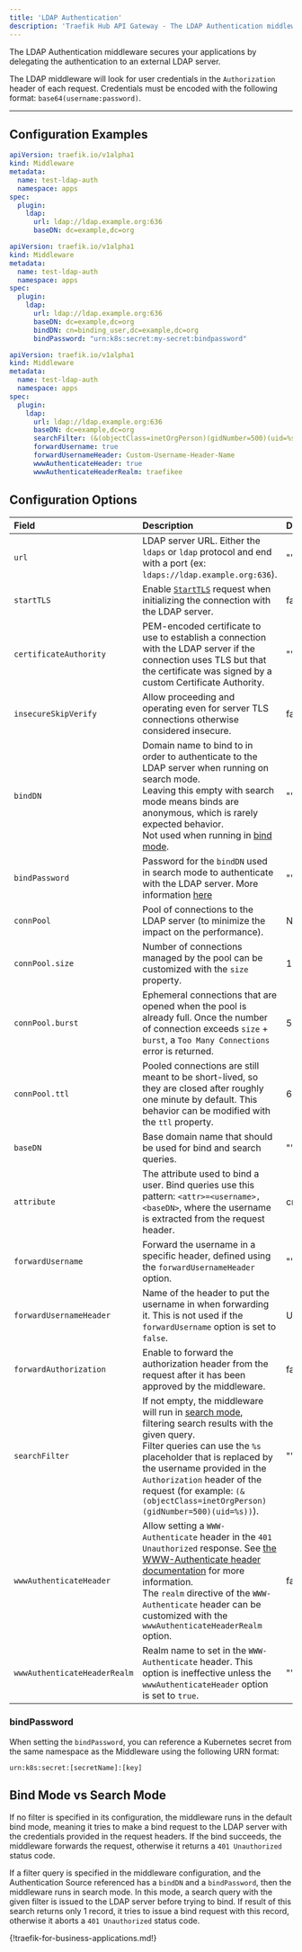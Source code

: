 ```yaml
---
title: 'LDAP Authentication'
description: 'Traefik Hub API Gateway - The LDAP Authentication middleware secures your applications by delegating the authentication to an external LDAP server.'
---
```


The LDAP Authentication middleware secures your applications by delegating the authentication to an external LDAP server.

The LDAP middleware will look for user credentials in the `Authorization` header of each request. Credentials must be encoded with the following format: `base64(username:password)`.

---

## Configuration Examples

```yaml tab="Basic usage"
apiVersion: traefik.io/v1alpha1
kind: Middleware
metadata:
  name: test-ldap-auth
  namespace: apps
spec:
  plugin:
    ldap:
      url: ldap://ldap.example.org:636
      baseDN: dc=example,dc=org
```

```yaml tab="Basic usage with bind need"
apiVersion: traefik.io/v1alpha1
kind: Middleware
metadata:
  name: test-ldap-auth
  namespace: apps
spec:
  plugin:
    ldap:
      url: ldap://ldap.example.org:636
      baseDN: dc=example,dc=org
      bindDN: cn=binding_user,dc=example,dc=org
      bindPassword: "urn:k8s:secret:my-secret:bindpassword"
```

```yaml tab="Enabling search, bind & WWW-Authenticate header"
apiVersion: traefik.io/v1alpha1
kind: Middleware
metadata:
  name: test-ldap-auth
  namespace: apps
spec:
  plugin:
    ldap:
      url: ldap://ldap.example.org:636
      baseDN: dc=example,dc=org
      searchFilter: (&(objectClass=inetOrgPerson)(gidNumber=500)(uid=%s))
      forwardUsername: true
      forwardUsernameHeader: Custom-Username-Header-Name
      wwwAuthenticateHeader: true
      wwwAuthenticateHeaderRealm: traefikee
```

## Configuration Options

| Field | Description | Default | Required |
|:------|:------------|:--------|:---------|
| `url` | LDAP server URL. Either the `ldaps` or `ldap` protocol and end with a port (ex: `ldaps://ldap.example.org:636`). | ""      | Yes      |
| `startTLS` | Enable [`StartTLS`](https://tools.ietf.org/html/rfc4511#section-4.14) request when initializing the connection with the LDAP server. | false   | No       |
| `certificateAuthority` | PEM-encoded certificate to use to establish a connection with the LDAP server if the connection uses TLS but that the certificate was signed by a custom Certificate Authority. | ""      | No       |
| `insecureSkipVerify` | Allow proceeding and operating even for server TLS connections otherwise considered insecure. | false   | No       |
| `bindDN` | Domain name to bind to in order to authenticate to the LDAP server when running on search mode.<br /> Leaving this empty with search mode means binds are anonymous, which is rarely expected behavior.<br /> Not used when running in [bind mode](#bind-mode-vs-search-mode). | ""      | No       |
| `bindPassword` |  Password for the `bindDN` used in search mode to authenticate with the LDAP server. More information [here](#bindpassword) | ""      | No       |
| `connPool` | Pool of connections to the LDAP server (to minimize the impact on the performance). | None    | No       |
| `connPool.size` | Number of connections managed by the pool can be customized with the `size` property. | 10      | No       |
| `connPool.burst` | Ephemeral connections that are opened when the pool is already full. Once the number of connection exceeds `size` + `burst`, a `Too Many Connections` error is returned. | 5       | No       |
| `connPool.ttl` | Pooled connections are still meant to be short-lived, so they are closed after roughly one minute by default. This behavior can be modified with the `ttl` property. | 60s     | No       |
| `baseDN` | Base domain name that should be used for bind and search queries. | ""      | Yes      |
| `attribute` | The attribute used to bind a user. Bind queries use this pattern: `<attr>=<username>,<baseDN>`, where the username is extracted from the request header. | cn      | Yes      |
| `forwardUsername` | Forward the username in a specific header, defined using the `forwardUsernameHeader` option. | ""      | No       |
| `forwardUsernameHeader` | Name of the header to put the username in when forwarding it. This is not used if the `forwardUsername` option is set to `false`. | Username | Yes      |
| `forwardAuthorization` | Enable to forward the authorization header from the request after it has been approved by the middleware. | false   | Yes      |
| `searchFilter` | If not empty, the middleware will run in [search mode](#bind-mode-vs-search-mode), filtering search results with the given query.<br />Filter queries can use the `%s` placeholder that is replaced by the username provided in the `Authorization` header of the request (for example: `(&(objectClass=inetOrgPerson)(gidNumber=500)(uid=%s))`). | ""      | No       |
| `wwwAuthenticateHeader` | Allow setting a `WWW-Authenticate` header in the `401 Unauthorized` response. See [the WWW-Authenticate header documentation](https://developer.mozilla.org/en-US/docs/Web/HTTP/Headers/WWW-Authenticate) for more information.<br /> The `realm` directive of the `WWW-Authenticate` header can be customized with the `wwwAuthenticateHeaderRealm` option. | false   | No       |
| `wwwAuthenticateHeaderRealm` | Realm name to set in the `WWW-Authenticate` header. This option is ineffective unless the `wwwAuthenticateHeader` option is set to `true`. | ""      | No       |

### bindPassword

When setting the `bindPassword`, you can reference a Kubernetes secret from the same namespace as the Middleware using the following URN format:

```text
urn:k8s:secret:[secretName]:[key]
```

## Bind Mode vs Search Mode

If no filter is specified in its configuration, the middleware runs in the default bind mode,
meaning it tries to make a bind request to the LDAP server with the credentials provided in the request headers.
If the bind succeeds, the middleware forwards the request, otherwise it returns a `401 Unauthorized` status code.

If a filter query is specified in the middleware configuration, and the Authentication Source referenced has a `bindDN`
and a `bindPassword`, then the middleware runs in search mode. In this mode, a search query with the given filter is
issued to the LDAP server before trying to bind. If result of this search returns only 1 record,
it tries to issue a bind request with this record, otherwise it aborts a `401 Unauthorized` status code.

{!traefik-for-business-applications.md!}